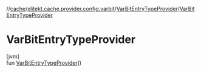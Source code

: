 //[cache](../../../index.md)/[xlitekt.cache.provider.config.varbit](../index.md)/[VarBitEntryTypeProvider](index.md)/[VarBitEntryTypeProvider](-var-bit-entry-type-provider.md)

# VarBitEntryTypeProvider

[jvm]\
fun [VarBitEntryTypeProvider](-var-bit-entry-type-provider.md)()
